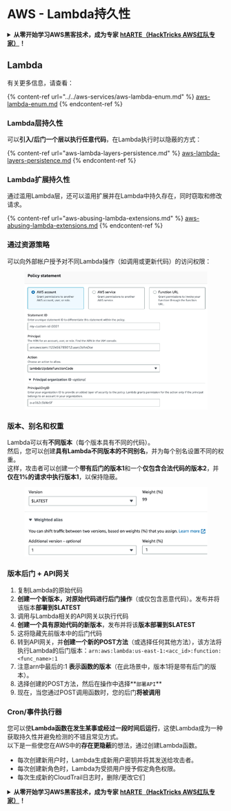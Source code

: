 # AWS - Lambda持久性

<details>

<summary><strong>从零开始学习AWS黑客技术，成为专家</strong> <a href="https://training.hacktricks.xyz/courses/arte"><strong>htARTE（HackTricks AWS红队专家）</strong></a><strong>！</strong></summary>

支持HackTricks的其他方式：

* 如果您想在HackTricks中看到您的**公司广告**或**下载PDF格式的HackTricks**，请查看[**订阅计划**](https://github.com/sponsors/carlospolop)!
* 获取[**官方PEASS & HackTricks周边产品**](https://peass.creator-spring.com)
* 探索[**PEASS家族**](https://opensea.io/collection/the-peass-family)，我们的独家[**NFTs**](https://opensea.io/collection/the-peass-family)收藏品
* **加入** 💬 [**Discord群组**](https://discord.gg/hRep4RUj7f) 或 [**电报群组**](https://t.me/peass) 或在**Twitter**上关注我们 🐦 [**@hacktricks\_live**](https://twitter.com/hacktricks\_live)**。**
* 通过向[**HackTricks**](https://github.com/carlospolop/hacktricks)和[**HackTricks Cloud**](https://github.com/carlospolop/hacktricks-cloud) github仓库提交PR来分享您的黑客技巧。

</details>

## Lambda

有关更多信息，请查看：

{% content-ref url="../../aws-services/aws-lambda-enum.md" %}
[aws-lambda-enum.md](../../aws-services/aws-lambda-enum.md)
{% endcontent-ref %}

### Lambda层持久性

可以**引入/后门一个层以执行任意代码**，在Lambda执行时以隐蔽的方式：

{% content-ref url="aws-lambda-layers-persistence.md" %}
[aws-lambda-layers-persistence.md](aws-lambda-layers-persistence.md)
{% endcontent-ref %}

### Lambda扩展持久性

通过滥用Lambda层，还可以滥用扩展并在Lambda中持久存在，同时窃取和修改请求。

{% content-ref url="aws-abusing-lambda-extensions.md" %}
[aws-abusing-lambda-extensions.md](aws-abusing-lambda-extensions.md)
{% endcontent-ref %}

### 通过资源策略

可以向外部帐户授予对不同Lambda操作（如调用或更新代码）的访问权限：

<figure><img src="../../../../.gitbook/assets/image (255).png" alt=""><figcaption></figcaption></figure>

### 版本、别名和权重

Lambda可以有**不同版本**（每个版本具有不同的代码）。\
然后，您可以创建**具有Lambda不同版本的不同别名**，并为每个别名设置不同的权重。\
这样，攻击者可以创建一个**带有后门的版本1**和一个**仅包含合法代码的版本2**，并**仅在1%的请求中执行版本1**，以保持隐蔽。

<figure><img src="../../../../.gitbook/assets/image (120).png" alt=""><figcaption></figcaption></figure>

### 版本后门 + API网关

1. 复制Lambda的原始代码
2. **创建一个新版本，对原始代码进行后门操作**（或仅包含恶意代码）。发布并将该版本**部署到$LATEST**
3. 调用与Lambda相关的API网关以执行代码
4. **创建一个具有原始代码的新版本**，发布并将该**版本部署到$LATEST**
5. 这将隐藏先前版本中的后门代码
6. 转到API网关，并**创建一个新的POST方法**（或选择任何其他方法），该方法将执行Lambda的后门版本：`arn:aws:lambda:us-east-1:<acc_id>:function:<func_name>:1`
7. 注意arn中最后的:1 **表示函数的版本**（在此场景中，版本1将是带有后门的版本）。
8. 选择创建的POST方法，然后在操作中选择**`部署API`**
9. 现在，当您通过POST调用函数时，您的后门**将被调用**

### Cron/事件执行器

您可以使**Lambda函数在发生某事或经过一段时间后运行**，这使Lambda成为一种获取持久性并避免检测的不错且常见方式。\
以下是一些使您在AWS中的**存在更隐蔽**的想法，通过创建Lambda函数。

* 每次创建新用户时，Lambda生成新用户密钥并将其发送给攻击者。
* 每次创建新角色时，Lambda为受损用户授予假定角色权限。
* 每次生成新的CloudTrail日志时，删除/更改它们

<details>

<summary><strong>从零开始学习AWS黑客技术，成为专家</strong> <a href="https://training.hacktricks.xyz/courses/arte"><strong>htARTE（HackTricks AWS红队专家）</strong></a><strong>！</strong></summary>

支持HackTricks的其他方式：

* 如果您想在HackTricks中看到您的**公司广告**或**下载PDF格式的HackTricks**，请查看[**订阅计划**](https://github.com/sponsors/carlospolop)!
* 获取[**官方PEASS & HackTricks周边产品**](https://peass.creator-spring.com)
* 探索[**PEASS家族**](https://opensea.io/collection/the-peass-family)，我们的独家[**NFTs**](https://opensea.io/collection/the-peass-family)收藏品
* **加入** 💬 [**Discord群组**](https://discord.gg/hRep4RUj7f) 或 [**电报群组**](https://t.me/peass) 或在**Twitter**上关注我们 🐦 [**@hacktricks\_live**](https://twitter.com/hacktricks\_live)**。**
* 通过向[**HackTricks**](https://github.com/carlospolop/hacktricks)和[**HackTricks Cloud**](https://github.com/carlospolop/hacktricks-cloud) github仓库提交PR来分享您的黑客技巧。

</details>

